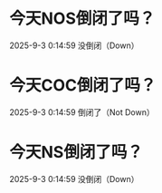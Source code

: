 # 今天NOS倒闭了吗？

2025-9-3 0:14:59 没倒闭（Down）

# 今天COC倒闭了吗？

2025-9-3 0:14:59 倒闭了（Not Down）

# 今天NS倒闭了吗？

2025-9-3 0:14:59 没倒闭（Down）

